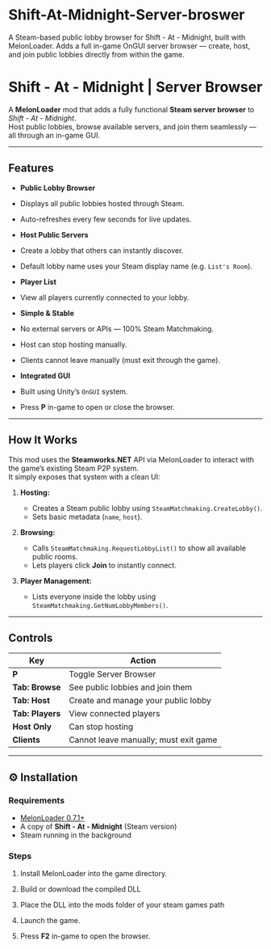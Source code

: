 # Shift-At-Midnight-Server-broswer
A Steam-based public lobby browser for Shift - At - Midnight, built with MelonLoader. Adds a full in-game OnGUI server browser — create, host, and join public lobbies directly from within the game.


# Shift - At - Midnight | Server Browser

A **MelonLoader** mod that adds a fully functional **Steam server browser** to *Shift - At - Midnight*.  
Host public lobbies, browse available servers, and join them seamlessly — all through an in-game GUI.

---

##  Features

-  **Public Lobby Browser**
  - Displays all public lobbies hosted through Steam.
  - Auto-refreshes every few seconds for live updates.

-  **Host Public Servers**
  - Create a lobby that others can instantly discover.
  - Default lobby name uses your Steam display name (e.g. `List's Room`).

-  **Player List**
  - View all players currently connected to your lobby.

-  **Simple & Stable**
  - No external servers or APIs — 100% Steam Matchmaking.
  - Host can stop hosting manually.
  - Clients cannot leave manually (must exit through the game).

-  **Integrated GUI**
  - Built using Unity’s `OnGUI` system.
  - Press **P** in-game to open or close the browser.

---

##  How It Works

This mod uses the **Steamworks.NET** API via MelonLoader to interact with the game’s existing Steam P2P system.  
It simply exposes that system with a clean UI:

1. **Hosting:**  
   - Creates a Steam public lobby using `SteamMatchmaking.CreateLobby()`.  
   - Sets basic metadata (`name`, `host`).

2. **Browsing:**  
   - Calls `SteamMatchmaking.RequestLobbyList()` to show all available public rooms.  
   - Lets players click **Join** to instantly connect.

3. **Player Management:**  
   - Lists everyone inside the lobby using `SteamMatchmaking.GetNumLobbyMembers()`.

---

##  Controls

| Key | Action |
|-----|---------|
| **P** | Toggle Server Browser |
| **Tab: Browse** | See public lobbies and join them |
| **Tab: Host** | Create and manage your public lobby |
| **Tab: Players** | View connected players |
| **Host Only** | Can stop hosting |
| **Clients** | Cannot leave manually; must exit game |

---

## ⚙️ Installation

### Requirements
- [MelonLoader 0.7.1+](https://melonwiki.xyz/)
- A copy of **Shift - At - Midnight** (Steam version)
- Steam running in the background

### Steps
1. Install MelonLoader into the game directory.  
2. Build or download the compiled DLL  
3. Place the DLL into the mods folder of your steam games path

4. Launch the game.  
5. Press **F2** in-game to open the browser.
